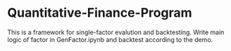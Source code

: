 # Quantitative-Finance-Program
This is a framework for single-factor evalution and backtesting.
Write main logic of factor in GenFactor.ipynb and backtest according to the demo.
